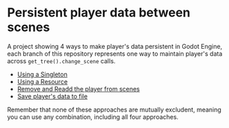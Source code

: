 # Persistent player data between scenes

 A project showing 4 ways to make player's data persistent in Godot Engine, each branch of this repository represents one way to maintain player's data across `get_tree().change_scene` calls.
 
 - [Using a Singleton](https://github.com/pigdevstudio/save-player-resources/tree/singleton)
 - [Using a Resource](https://github.com/pigdevstudio/save-player-resources/tree/player-resource)
 - [Remove and Readd the player from scenes](https://github.com/pigdevstudio/save-player-resources/tree/remove-add-child)
 - [Save player's data to file](https://github.com/pigdevstudio/save-player-resources/tree/save-to-file)
 
 Remember that none of these approaches are mutually excludent, meaning you can use any combination, including all four approaches.

